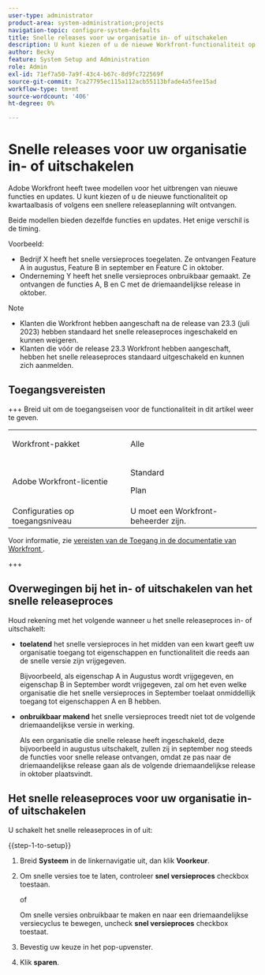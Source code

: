 ```yaml
---
user-type: administrator
product-area: system-administration;projects
navigation-topic: configure-system-defaults
title: Snelle releases voor uw organisatie in- of uitschakelen
description: U kunt kiezen of u de nieuwe Workfront-functionaliteit op maand- of kwartaalbasis wilt ontvangen.
author: Becky
feature: System Setup and Administration
role: Admin
exl-id: 71ef7a50-7a9f-43c4-b67c-8d9fc722569f
source-git-commit: 7ca27795ec115a112acb55113bfade4a5fee15ad
workflow-type: tm+mt
source-wordcount: '406'
ht-degree: 0%

---
```


# Snelle releases voor uw organisatie in- of uitschakelen

Adobe Workfront heeft twee modellen voor het uitbrengen van nieuwe functies en updates. U kunt kiezen of u de nieuwe functionaliteit op kwartaalbasis of volgens een snellere releaseplanning wilt ontvangen.

Beide modellen bieden dezelfde functies en updates. Het enige verschil is de timing.

Voorbeeld:

* Bedrijf X heeft het snelle versieproces toegelaten. Ze ontvangen Feature A in augustus, Feature B in september en Feature C in oktober.
* Onderneming Y heeft het snelle versieproces onbruikbaar gemaakt. Ze ontvangen de functies A, B en C met de driemaandelijkse release in oktober.

>[!NOTE]
>
>* Klanten die Workfront hebben aangeschaft na de release van 23.3 (juli 2023) hebben standaard het snelle releaseproces ingeschakeld en kunnen weigeren.
>* Klanten die vóór de release 23.3 Workfront hebben aangeschaft, hebben het snelle releaseproces standaard uitgeschakeld en kunnen zich aanmelden.

## Toegangsvereisten

+++ Breid uit om de toegangseisen voor de functionaliteit in dit artikel weer te geven.

<table style="table-layout:auto"> 
 <col> 
 <col> 
 <tbody> 
  <tr> 
   <td role="rowheader">Workfront-pakket</td> 
   <td><p>Alle</p></td> 
  </tr> 
  <tr> 
   <td role="rowheader">Adobe Workfront-licentie</td> 
   <td><p>Standard</p> <p>Plan</p></td> 
  </tr> 
  <tr> 
   <td role="rowheader">Configuraties op toegangsniveau</td> 
   <td>U moet een Workfront-beheerder zijn. </td> 
  </tr> 
 </tbody> 
</table>

Voor informatie, zie [&#x200B; vereisten van de Toegang in de documentatie van Workfront &#x200B;](/help/quicksilver/administration-and-setup/add-users/access-levels-and-object-permissions/access-level-requirements-in-documentation.md).

+++

## Overwegingen bij het in- of uitschakelen van het snelle releaseproces

Houd rekening met het volgende wanneer u het snelle releaseproces in- of uitschakelt:

* **toelatend** het snelle versieproces in het midden van een kwart geeft uw organisatie toegang tot eigenschappen en functionaliteit die reeds aan de snelle versie zijn vrijgegeven.

  Bijvoorbeeld, als eigenschap A in Augustus wordt vrijgegeven, en eigenschap B in September wordt vrijgegeven, zal om het even welke organisatie die het snelle versieproces in September toelaat onmiddellijk toegang tot eigenschappen A en B hebben.

* **onbruikbaar makend** het snelle versieproces treedt niet tot de volgende driemaandelijkse versie in werking.

  Als een organisatie die snelle release heeft ingeschakeld, deze bijvoorbeeld in augustus uitschakelt, zullen zij in september nog steeds de functies voor snelle release ontvangen, omdat ze pas naar de driemaandelijkse release gaan als de volgende driemaandelijkse release in oktober plaatsvindt.

## Het snelle releaseproces voor uw organisatie in- of uitschakelen

U schakelt het snelle releaseproces in of uit:

{{step-1-to-setup}}

1. Breid **Systeem** in de linkernavigatie uit, dan klik **Voorkeur**.
1. Om snelle versies toe te laten, controleer **snel versieproces** checkbox toestaan.

   of

   Om snelle versies onbruikbaar te maken en naar een driemaandelijkse versiecyclus te bewegen, uncheck **snel versieproces** checkbox toestaat.

1. Bevestig uw keuze in het pop-upvenster.
1. Klik **sparen**.
